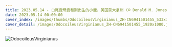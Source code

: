 ```yaml
---
title: 2023.05.14 - 白尾鹿母鹿和刚出生的小鹿，美国蒙大拿州 (© Donald M. Jones/Minden Pictures)
date: 2023.05.14 00:00:00
cover_index: /images/thumbs/OdocoileusVirginianus_ZH-CN6941501455_533x300.jpg
cover_detail: /images/OdocoileusVirginianus_ZH-CN6941501455_1920x1080.jpg
---
```


![OdocoileusVirginianus](/images/OdocoileusVirginianus_ZH-CN6941501455_1920x1080.jpg)
